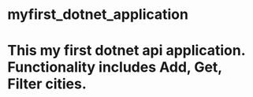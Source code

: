 # myfirst_dotnet_application

# This my first dotnet api application. Functionality includes Add, Get, Filter cities.
